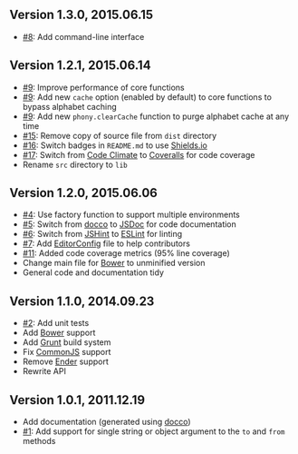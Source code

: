 ## Version 1.3.0, 2015.06.15

* [#8](https://github.com/neocotic/phony.js/issues/8): Add command-line interface

## Version 1.2.1, 2015.06.14

* [#9](https://github.com/neocotic/phony.js/issues/9): Improve performance of core functions
* [#9](https://github.com/neocotic/phony.js/issues/9): Add new `cache` option (enabled by default) to core functions to bypass alphabet caching
* [#9](https://github.com/neocotic/phony.js/issues/9): Add new `phony.clearCache` function to purge alphabet cache at any time
* [#15](https://github.com/neocotic/phony.js/issues/15): Remove copy of source file from `dist` directory
* [#16](https://github.com/neocotic/phony.js/issues/16): Switch badges in `README.md` to use [Shields.io][10]
* [#17](https://github.com/neocotic/phony.js/issues/17): Switch from [Code Climate][11] to [Coveralls][12] for code coverage
* Rename `src` directory to `lib`

## Version 1.2.0, 2015.06.06

* [#4](https://github.com/neocotic/phony.js/issues/4): Use factory function to support multiple environments
* [#5](https://github.com/neocotic/phony.js/issues/5): Switch from [docco][5] to [JSDoc][6] for code documentation
* [#6](https://github.com/neocotic/phony.js/issues/6): Switch from [JSHint][7] to [ESLint][8] for linting
* [#7](https://github.com/neocotic/phony.js/issues/7): Add [EditorConfig][9] file to help contributors
* [#11](https://github.com/neocotic/phony.js/issues/11): Added code coverage metrics (95% line coverage)
* Change main file for [Bower][1] to unminified version
* General code and documentation tidy

## Version 1.1.0, 2014.09.23

* [#2](https://github.com/neocotic/phony.js/issues/2): Add unit tests
* Add [Bower][1] support
* Add [Grunt][2] build system
* Fix [CommonJS][3] support
* Remove [Ender][4] support
* Rewrite API

## Version 1.0.1, 2011.12.19

* Add documentation (generated using [docco][0])
* [#1](https://github.com/neocotic/phony.js/issues/1): Add support for single string or object argument to the `to` and `from` methods

[0]: http://jashkenas.github.com/docco
[1]: http://bower.io
[2]: http://gruntjs.com
[3]: http://commonjs.org
[4]: http://ender.no.de
[5]: http://jashkenas.github.io/docco
[6]: http://usejsdoc.org
[7]: http://jshint.com
[8]: http://eslint.org
[9]: http://editorconfig.org
[10]: http://shields.io
[11]: https://codeclimate.com
[12]: https://coveralls.io
